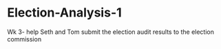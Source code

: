 # Election-Analysis-1
Wk 3- help Seth and Tom submit the election audit results to the election commission
